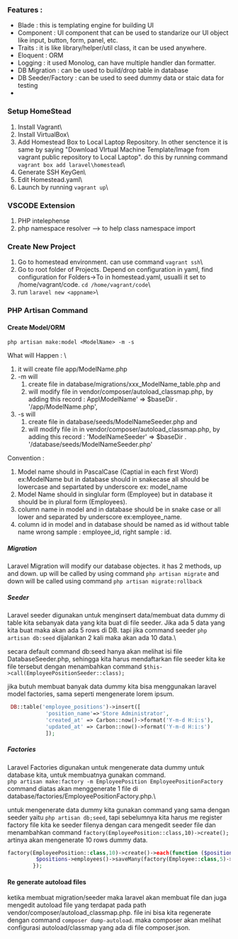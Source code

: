 ### Features : 
- Blade : this is templating engine for building UI
- Component : UI component that can be used to standarize our UI object like input, button, form, panel, etc.
- Traits : it is like library/helper/util class, it can be used anywhere.
- Eloquent : ORM 
- Logging : it used Monolog, can have multiple handler dan formatter.
- DB Migration : can be used to build/drop table in database
- DB Seeder/Factory : can be used to seed dummy data or staic data for testing
- 


### Setup HomeStead
1. Install Vagrant\
2. Install VirtualBox\
3. Add Homestead Box to Local Laptop Repository. In other senctence it is same by saying "Download VIrtual Machine Template/Image from vagrant public repository to Local Laptop". do this by running command `vagrant box add laravel\homestead`\
4. Generate SSH KeyGen\
5. Edit Homestead.yaml\
6. Launch by running `vagrant up`\

### VSCODE Extension
1. PHP intelephense
2. php namespace resolver --> to help class namespace import


### Create New Project
1. Go to homestead environment. can use command `vagrant ssh`\
2. Go to root folder of Projects. Depend on configuration in yaml, find configuration for Folders->To in homestead.yaml, usualli it set to /home/vagrant/code. `cd /home/vagrant/code`\
3. run `laravel new <appname>`\


### PHP Artisan Command
#### Create Model/ORM
`php artisan make:model <ModelName> -m -s` 

What will Happen : \
1. it will create file app/ModelName.php
2. -m will 
    1. create file in database/migrations/xxx_ModelName_table.php and 
    2. will modify file in vendor/composer/autoload_classmap.php, by adding this record : App\\ModelName' => $baseDir . '/app/ModelName.php',
3. -s will 
    1. create file in database/seeds/ModelNameSeeder.php and 
    2. will modify file in in vendor/composer/autoload_classmap.php, by adding this record : 'ModelNameSeeder' => $baseDir . '/database/seeds/ModelNameSeeder.php'

Convention : 
1. Model name should in PascalCase (Captial in each first Word) ex:ModelName but in database should in snakecase all should be lowercase and separtated by underscore ex: model_name
2. Model Name should in singlular form (Employee) but in database it should be in plural form (Employees).
3. column name in model and in database should be in snake case or all lower and separated by underscore ex:employee_name.
4. column id in model and in database should be named as id without table name wrong sample : employee_id, right sample : id.

##### Migration
Laravel Migration will modify our database objectes. it has 2 methods, up and down. up will be called by using command `php artisan migrate` and down will be called using command `php artisan migrate:rollback`

##### Seeder
Laravel seeder digunakan untuk menginsert data/membuat data dummy di table kita sebanyak data yang kita buat di file seeder. Jika ada 5 data yang kita buat maka akan ada 5 rows di DB. tapi jika command seeder `php artisan db:seed` dijalankan 2 kali maka akan ada 10 data.\

secara default command db:seed hanya akan melihat isi file DatabaseSeeder.php, sehingga kita harus mendaftarkan file seeder kita ke file tersebut dengan menambahkan command `$this->call(EmployeePositionSeeder::class);`

jika butuh membuat banyak data dummy kita bisa menggunakan laravel model factories, sama seperti mengenerate lorem ipsum.

```php
 DB::table('employee_positions')->insert([
            'position_name'=>'Store Administrator',
            'created_at' => Carbon::now()->format('Y-m-d H:i:s'),
            'updated_at' => Carbon::now()->format('Y-m-d H:i:s')
            ]);
```

##### Factories
Laravel Factories digunakan untuk mengenerate data dummy untuk database kita, untuk membuatnya gunakan command. \
`php artisan make:factory -m EmployeePosition EmployeePositionFactory`
command diatas akan menggenerate 1 file di database/factories/EmployeePositionFactory.php.\

untuk mengenerate data dummy kita gunakan command yang sama dengan seeder yaitu `php artisan db;seed`, tapi sebelumnya kita harus me register factory file kita ke seeder filenya dengan cara mengedit seeder file dan menambahkan command `factory(EmployeePosition::class,10)->create();` artinya akan mengenerate 10 rows dummy data.

```php
factory(EmployeePosition::class,10)->create()->each(function ($positions){
         $positions->employees()->saveMany(factory(Employee::class,5)->make());
        });
```

#### Re generate autoload files
ketika membuat migration/seeder maka laravel akan membuat file dan juga mengedit autoload file yang terdapat pada path vendor/composer/autoload_classmap.php. file ini bisa kita regenerate dengan command `composer dump-autoload`. maka composer akan melihat configurasi autoload/classmap yang ada di file composer.json. 
